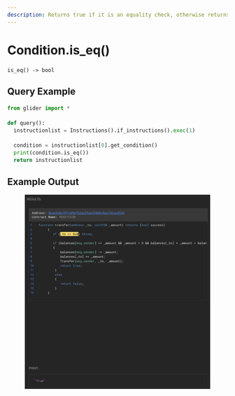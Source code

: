 ```yaml
---
description: Returns true if it is an equality check, otherwise returns false.
---
```


# Condition.is\_eq()

`is_eq() -> bool`

## Query Example

```python
from glider import *

def query():
  instructionlist = Instructions().if_instructions().exec(1)
  
  condition = instructionlist[0].get_condition()
  print(condition.is_eq())
  return instructionlist
```

## Example Output

<figure><img src="../../../../.gitbook/assets/image (216).png" alt=""><figcaption></figcaption></figure>
